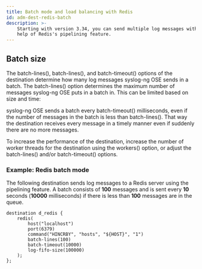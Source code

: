 ```yaml
---
title: Batch mode and load balancing with Redis
id: adm-dest-redis-batch
description: >-
    Starting with version 3.34, you can send multiple log messages with the
    help of Redis's pipelining feature.
---
```


## Batch size

The batch-lines(), batch-lines(), and batch-timeout() options of the
destination determine how many log messages syslog-ng OSE sends in a
batch. The batch-lines() option determines the maximum number of
messages syslog-ng OSE puts in a batch in. This can be limited based on
size and time:

syslog-ng OSE sends a batch every batch-timeout() milliseconds, even if
the number of messages in the batch is less than batch-lines(). That way
the destination receives every message in a timely manner even if
suddenly there are no more messages.

To increase the performance of the destination, increase the number of
worker threads for the destination using the workers() option, or adjust
the batch-lines() and/or batch-timeout() options.

### Example: Redis batch mode

The following destination sends log messages to a Redis server using the
pipelining feature. A batch consists of **100** messages and is sent
every **10** seconds (**10000** milliseconds) if there is less than
**100** messages are in the queue.

```config
destination d_redis {
    redis(
        host("localhost")
        port(6379)
        command("HINCRBY", "hosts", "${HOST}", "1")
        batch-lines(100)
        batch-timeout(10000)
        log-fifo-size(100000)
    );
};
```
